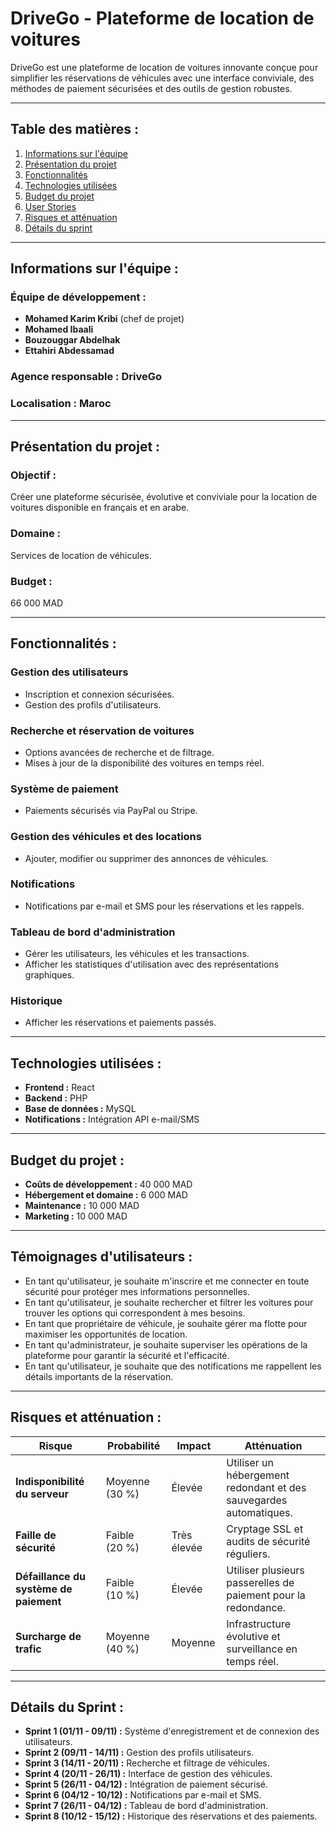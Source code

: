 # **DriveGo - Plateforme de location de voitures**

DriveGo est une plateforme de location de voitures innovante conçue pour simplifier les réservations de véhicules avec une interface conviviale, des méthodes de paiement sécurisées et des outils de gestion robustes.

---

## **Table des matières :**

1. [Informations sur l'équipe](#team-information)
2. [Présentation du projet](#project-overview)
3. [Fonctionnalités](#features)
4. [Technologies utilisées](#technologies-used)
5. [Budget du projet](#project-budget)
6. [User Stories](#user-stories)
7. [Risques et atténuation](#risks-and-mitigation)
8. [Détails du sprint](#sprint-details)

---

## **Informations sur l'équipe :**

### **Équipe de développement :**

- **Mohamed Karim Kribi** (chef de projet)
- **Mohamed Ibaali**
- **Bouzouggar Abdelhak**
- **Ettahiri Abdessamad**

### **Agence responsable :** DriveGo
### **Localisation :** Maroc

---

## **Présentation du projet :**

### **Objectif :**
Créer une plateforme sécurisée, évolutive et conviviale pour la location de voitures disponible en français et en arabe.

### **Domaine :**
Services de location de véhicules.

### **Budget :**
66 000 MAD

---

## **Fonctionnalités :**

### **Gestion des utilisateurs**
- Inscription et connexion sécurisées.
- Gestion des profils d'utilisateurs.

### **Recherche et réservation de voitures**
- Options avancées de recherche et de filtrage.
- Mises à jour de la disponibilité des voitures en temps réel.

### **Système de paiement**
- Paiements sécurisés via PayPal ou Stripe.

### **Gestion des véhicules et des locations**
- Ajouter, modifier ou supprimer des annonces de véhicules.

### **Notifications**
- Notifications par e-mail et SMS pour les réservations et les rappels.

### **Tableau de bord d'administration**
- Gérer les utilisateurs, les véhicules et les transactions.
- Afficher les statistiques d'utilisation avec des représentations graphiques.

### **Historique**
- Afficher les réservations et paiements passés.

---

## **Technologies utilisées :**

- **Frontend :** React
- **Backend :** PHP
- **Base de données :** MySQL
- **Notifications :** Intégration API e-mail/SMS

---

## **Budget du projet :**

- **Coûts de développement :** 40 000 MAD
- **Hébergement et domaine :** 6 000 MAD
- **Maintenance :** 10 000 MAD
- **Marketing :** 10 000 MAD

---

## **Témoignages d'utilisateurs :**

- En tant qu'utilisateur, je souhaite m'inscrire et me connecter en toute sécurité pour protéger mes informations personnelles.
- En tant qu'utilisateur, je souhaite rechercher et filtrer les voitures pour trouver les options qui correspondent à mes besoins.
- En tant que propriétaire de véhicule, je souhaite gérer ma flotte pour maximiser les opportunités de location.
- En tant qu'administrateur, je souhaite superviser les opérations de la plateforme pour garantir la sécurité et l'efficacité.
- En tant qu'utilisateur, je souhaite que des notifications me rappellent les détails importants de la réservation.

---

## **Risques et atténuation :**

| **Risque** | **Probabilité** | **Impact** | **Atténuation** |
|-------------------------|-----------------|----------------|---------------------------------------------------------|
| **Indisponibilité du serveur** | Moyenne (30 %) | Élevée | Utiliser un hébergement redondant et des sauvegardes automatiques. |
| **Faille de sécurité** | Faible (20 %) | Très élevée | Cryptage SSL et audits de sécurité réguliers. |
| **Défaillance du système de paiement** | Faible (10 %) | Élevée | Utiliser plusieurs passerelles de paiement pour la redondance. |
| **Surcharge de trafic** | Moyenne (40 %) | Moyenne | Infrastructure évolutive et surveillance en temps réel. |

---

## **Détails du Sprint :**

- **Sprint 1 (01/11 - 09/11) :** Système d'enregistrement et de connexion des utilisateurs.
- **Sprint 2 (09/11 - 14/11) :** Gestion des profils utilisateurs.
- **Sprint 3 (14/11 - 20/11) :** Recherche et filtrage de véhicules.
- **Sprint 4 (20/11 - 26/11) :** Interface de gestion des véhicules.
- **Sprint 5 (26/11 - 04/12) :** Intégration de paiement sécurisé.
- **Sprint 6 (04/12 - 10/12) :** Notifications par e-mail et SMS.
- **Sprint 7 (26/11 - 04/12) :** Tableau de bord d'administration.
- **Sprint 8 (10/12 - 15/12) :** Historique des réservations et des paiements.
